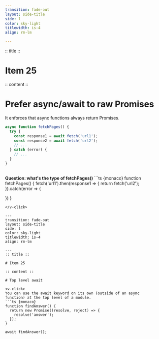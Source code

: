 ```yaml
---
transition: fade-out
layout: side-title
side: l
color: sky-light
titlewidth: is-4
align: rm-lm

---
```

:: title ::

# Item 25

:: content ::

# Prefer async/await to raw Promises
It enforces that async functions always return Promises.

```ts {monaco}
async function fetchPages() {
  try {
    const response1 = await fetch('url1');
    const response2 = await fetch('url2');
    // ...
  } catch (error) {
    // ...
  }
}
```

<v-click>
<br>
<b> Question: what's the type of fetchPages()</b>
```ts {monaco}
function fetchPages() {
  fetch('url1').then(response1 => {
    return fetch('url2');
  }).catch(error => {
  
  })
}
```
</v-click>

---
transition: fade-out
layout: side-title
side: l
color: sky-light
titlewidth: is-4
align: rm-lm

---
:: title ::

# Item 25

:: content ::

# Top level await

<v-click>
You can use the await keyword on its own (outside of an async function) at the top level of a module.
```ts {monaco}
function findAnswer() {
  return new Promise((resolve, reject) => {
    resolve('answer');
  });
}

await findAnswer();
```
</v-click>
